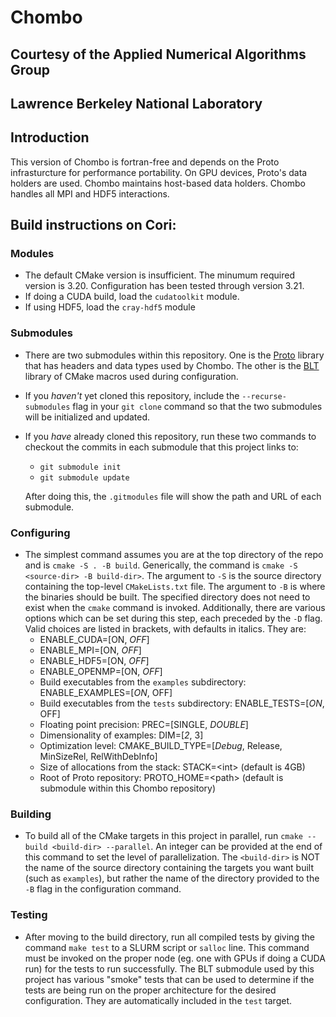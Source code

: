 # Chombo
## Courtesy of the Applied Numerical Algorithms Group
## Lawrence Berkeley National Laboratory

## Introduction
This version of Chombo is fortran-free and depends on the Proto infrasturcture  for performance portability.
On GPU devices, Proto's data holders are used.  Chombo maintains host-based data holders.   Chombo 
handles all MPI and HDF5 interactions.

## Build instructions on Cori:
### Modules
* The default CMake version is insufficient. The minumum required version is 3.20. Configuration has been tested through version 3.21.
* If doing a CUDA build, load the `cudatoolkit` module.
* If using HDF5, load the `cray-hdf5` module

### Submodules
* There are two submodules within this repository. One is the [Proto](https://github.com/applied-numerical-algorithms-group-lbnl/proto_import) library that has headers and data types used by Chombo. The other is the [BLT](https://github.com/LLNL/blt) library of CMake macros used during configuration.
* If you *haven't* yet cloned this repository, include the `--recurse-submodules` flag in your `git clone` command so that the two submodules will be initialized and updated.
* If you *have* already cloned this repository, run these two commands to checkout the commits in each submodule that this project links to:
   - `git submodule init`
   - `git submodule update`
   
   After doing this, the `.gitmodules` file will show the path and URL of each submodule.

### Configuring
* The simplest command assumes you are at the top directory of the repo and is `cmake -S . -B build`. Generically, the command is `cmake -S <source-dir> -B build-dir>`. The argument to `-S` is the source directory containing the top-level `CMakeLists.txt` file. The argument to `-B` is where the binaries should be built. The specified directory does not need to exist when the `cmake` command is invoked. Additionally, there are various options which can be set during this step, each preceded by the `-D` flag. Valid choices are listed in brackets, with defaults in italics. They are:
   - ENABLE_CUDA=\[ON, *OFF*\]
   - ENABLE_MPI=\[ON, *OFF*\]
   - ENABLE_HDF5=\[ON, *OFF*\]
   - ENABLE_OPENMP=\[ON, *OFF*\]
   - Build executables from the `examples` subdirectory: ENABLE_EXAMPLES=\[*ON*, OFF\]
   - Build executables from the `tests` subdirectory: ENABLE_TESTS=\[*ON*, OFF\]
   - Floating point precision: PREC=\[SINGLE, *DOUBLE*\]
   - Dimensionality of examples: DIM=\[*2*, 3\]
   - Optimization level: CMAKE_BUILD_TYPE=\[*Debug*, Release, MinSizeRel, RelWithDebInfo\]
   - Size of allocations from the stack: STACK=\<int\> (default is 4GB)
   - Root of Proto repository: PROTO_HOME=\<path\> (default is submodule within this Chombo repository)
   
### Building
* To build all of the CMake targets in this project in parallel, run `cmake --build <build-dir> --parallel`. An integer can be provided at the end of this command to set the level of parallelization. The `<build-dir>` is NOT the name of the source directory containing the targets you want built (such as `examples`), but rather the name of the directory provided to the `-B` flag in the configuration command.
   
### Testing
* After moving to the build directory, run all compiled tests by giving the command `make test` to a SLURM script or `salloc` line. This command must be invoked on the proper node (eg. one with GPUs if doing a CUDA run) for the tests to run successfully. The BLT submodule used by this project has various "smoke" tests that can be used to determine if the tests are being run on the proper architecture for the desired configuration. They are automatically included in the `test` target.
